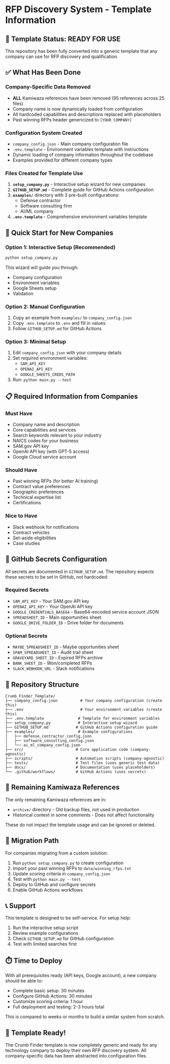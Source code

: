 # RFP Discovery System - Template Information

## 🎯 Template Status: READY FOR USE

This repository has been fully converted into a generic template that any company can use for RFP discovery and qualification.

## ✅ What Has Been Done

### Company-Specific Data Removed
- **ALL** Kamiwaza references have been removed (95 references across 25 files)
- Company name is now dynamically loaded from configuration
- All hardcoded capabilities and descriptions replaced with placeholders
- Past winning RFPs header genericized to `[YOUR COMPANY]`

### Configuration System Created
- `company_config.json` - Main company configuration file
- `.env.template` - Environment variables template with instructions
- Dynamic loading of company information throughout the codebase
- Examples provided for different company types

### Files Created for Template Use
1. **`setup_company.py`** - Interactive setup wizard for new companies
2. **`GITHUB_SETUP.md`** - Complete guide for GitHub Actions configuration
3. **`examples/`** directory with 3 pre-built configurations:
   - Defense contractor
   - Software consulting firm
   - AI/ML company
4. **`.env.template`** - Comprehensive environment variables template

## 🚀 Quick Start for New Companies

### Option 1: Interactive Setup (Recommended)
```bash
python setup_company.py
```
This wizard will guide you through:
- Company configuration
- Environment variables
- Google Sheets setup
- Validation

### Option 2: Manual Configuration
1. Copy an example from `examples/` to `company_config.json`
2. Copy `.env.template` to `.env` and fill in values
3. Follow `GITHUB_SETUP.md` for GitHub Actions

### Option 3: Minimal Setup
1. Edit `company_config.json` with your company details
2. Set required environment variables:
   - `SAM_API_KEY`
   - `OPENAI_API_KEY`
   - `GOOGLE_SHEETS_CREDS_PATH`
3. Run: `python main.py --test`

## 📋 Required Information from Companies

### Must Have
- Company name and description
- Core capabilities and services
- Search keywords relevant to your industry
- NAICS codes for your business
- SAM.gov API key
- OpenAI API key (with GPT-5 access)
- Google Cloud service account

### Should Have
- Past winning RFPs (for better AI training)
- Contract value preferences
- Geographic preferences
- Technical expertise list
- Certifications

### Nice to Have
- Slack webhook for notifications
- Contract vehicles
- Set-aside eligibilities
- Case studies

## 🔐 GitHub Secrets Configuration

All secrets are documented in `GITHUB_SETUP.md`. The repository expects these secrets to be set in GitHub, not hardcoded:

### Required Secrets
- `SAM_API_KEY` - Your SAM.gov API key
- `OPENAI_API_KEY` - Your OpenAI API key
- `GOOGLE_CREDENTIALS_BASE64` - Base64-encoded service account JSON
- `SPREADSHEET_ID` - Main opportunities sheet
- `GOOGLE_DRIVE_FOLDER_ID` - Drive folder for documents

### Optional Secrets
- `MAYBE_SPREADSHEET_ID` - Maybe opportunities sheet
- `SPAM_SPREADSHEET_ID` - Audit trail sheet
- `GRAVEYARD_SHEET_ID` - Expired RFPs archive
- `BANK_SHEET_ID` - Won/completed RFPs
- `SLACK_WEBHOOK_URL` - Slack notifications

## 📁 Repository Structure

```
Crumb_Finder_Template/
├── company_config.json          # Your company configuration (create this)
├── .env                         # Your environment variables (create this)
├── .env.template               # Template for environment variables
├── setup_company.py            # Interactive setup wizard
├── GITHUB_SETUP.md            # GitHub Actions configuration guide
├── examples/                   # Example configurations
│   ├── defense_contractor_config.json
│   ├── software_consulting_config.json
│   └── ai_ml_company_config.json
├── src/                       # Core application code (company-agnostic)
├── scripts/                   # Automation scripts (company-agnostic)
├── tests/                     # Test files (uses generic test data)
├── docs/                      # Documentation (uses placeholders)
└── .github/workflows/         # GitHub Actions (uses secrets)
```

## 🎯 Remaining Kamiwaza References

The only remaining Kamiwaza references are in:
- `archive/` directory - Old backup files, not used in production
- Historical context in some comments - Does not affect functionality

These do not impact the template usage and can be ignored or deleted.

## 🔄 Migration Path

For companies migrating from a custom solution:
1. Run `python setup_company.py` to create configuration
2. Import your past winning RFPs to `data/winning_rfps.txt`
3. Update scoring criteria in `company_config.json`
4. Test with `python main.py --test`
5. Deploy to GitHub and configure secrets
6. Enable GitHub Actions workflows

## 📞 Support

This template is designed to be self-service. For setup help:
1. Run the interactive setup script
2. Review example configurations
3. Check `GITHUB_SETUP.md` for GitHub configuration
4. Test with limited searches first

## ⏱️ Time to Deploy

With all prerequisites ready (API keys, Google account), a new company should be able to:
- Complete basic setup: 30 minutes
- Configure GitHub Actions: 30 minutes
- Customize scoring criteria: 1 hour
- Full deployment and testing: 2-3 hours total

This is compared to weeks or months to build a similar system from scratch.

## 🎉 Template Ready!

The Crumb Finder template is now completely generic and ready for any technology company to deploy their own RFP discovery system. All company-specific data has been abstracted into configuration files.